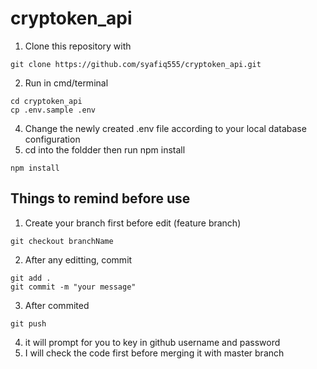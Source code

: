 # cryptoken_api
1. Clone this repository with
```
git clone https://github.com/syafiq555/cryptoken_api.git
```

2. Run in cmd/terminal
```
cd cryptoken_api
cp .env.sample .env
```
4. Change the newly created .env file according to your local database configuration
5. cd into the foldder then run npm install
```
npm install
```

## Things to remind before use
1. Create your branch first before edit (feature branch)
```
git checkout branchName
```
2. After any editting, commit
```
git add .
git commit -m "your message"
```
3. After commited
```
git push
```
4. it will prompt for you to key in github username and password
5. I will check the code first before merging it with master branch
